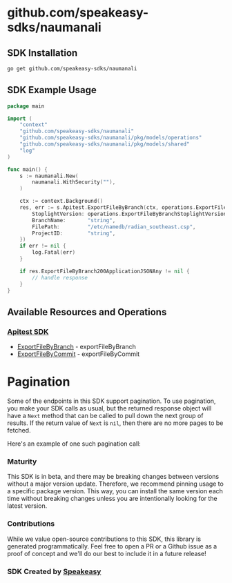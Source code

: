 # github.com/speakeasy-sdks/naumanali

<!-- Start SDK Installation -->
## SDK Installation

```bash
go get github.com/speakeasy-sdks/naumanali
```
<!-- End SDK Installation -->

## SDK Example Usage
<!-- Start SDK Example Usage -->
```go
package main

import (
	"context"
	"github.com/speakeasy-sdks/naumanali"
	"github.com/speakeasy-sdks/naumanali/pkg/models/operations"
	"github.com/speakeasy-sdks/naumanali/pkg/models/shared"
	"log"
)

func main() {
	s := naumanali.New(
		naumanali.WithSecurity(""),
	)

	ctx := context.Background()
	res, err := s.Apitest.ExportFileByBranch(ctx, operations.ExportFileByBranchRequest{
		StoplightVersion: operations.ExportFileByBranchStoplightVersionStoplightAPIVersionStringTwoThousandAndTwentyTwo1205.ToPointer(),
		BranchName:       "string",
		FilePath:         "/etc/namedb/radian_southeast.csp",
		ProjectID:        "string",
	})
	if err != nil {
		log.Fatal(err)
	}

	if res.ExportFileByBranch200ApplicationJSONAny != nil {
		// handle response
	}
}

```
<!-- End SDK Example Usage -->

<!-- Start SDK Available Operations -->
## Available Resources and Operations

### [Apitest SDK](docs/sdks/apitest/README.md)

* [ExportFileByBranch](docs/sdks/apitest/README.md#exportfilebybranch) - exportFileByBranch
* [ExportFileByCommit](docs/sdks/apitest/README.md#exportfilebycommit) - exportFileByCommit
<!-- End SDK Available Operations -->



<!-- Start Dev Containers -->

<!-- End Dev Containers -->



<!-- Start Pagination -->
# Pagination

Some of the endpoints in this SDK support pagination. To use pagination, you make your SDK calls as usual, but the
returned response object will have a `Next` method that can be called to pull down the next group of results. If the
return value of `Next` is `nil`, then there are no more pages to be fetched.

Here's an example of one such pagination call:
<!-- End Pagination -->



<!-- Start Go Types -->

<!-- End Go Types -->

<!-- Placeholder for Future Speakeasy SDK Sections -->



### Maturity

This SDK is in beta, and there may be breaking changes between versions without a major version update. Therefore, we recommend pinning usage
to a specific package version. This way, you can install the same version each time without breaking changes unless you are intentionally
looking for the latest version.

### Contributions

While we value open-source contributions to this SDK, this library is generated programmatically.
Feel free to open a PR or a Github issue as a proof of concept and we'll do our best to include it in a future release!

### SDK Created by [Speakeasy](https://docs.speakeasyapi.dev/docs/using-speakeasy/client-sdks)
